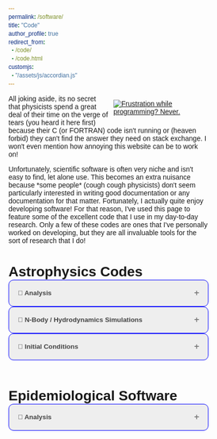 ```yaml
---
permalink: /software/
title: "Code"
author_profile: true
redirect_from: 
  - /code/
  - /code.html
customjs:
  - "/assets/js/accordian.js"
---
```


<style>
#floated{
    float: left;
    width: 50%;
}
</style>
<style>
.accordion {
  background-color: #eee;
  border-radius: 10px;
  color: #444;
  cursor: pointer;
  padding: 18px;
  width: 100%;
  text-align: left;
  border: 1px solid blue;
  outline: none;
  transition: 0.4s;
}

/* Add a background color to the button if it is clicked on (add the .active class with JS), and when you move the mouse over it (hover) */
.active, .accordion:hover {
  background-color: #ccc;
}

/* Style the accordion panel. Note: hidden by default */
.panel {
  padding: 0 18px;
  background-color: white;
  max-height: 0px;
  overflow: hidden;
  transition: max-height 0.2s ease-out;
}
.accordion:after {
  content: '\02795'; /* Unicode character for "plus" sign (+) */
  font-size: 13px;
  color: #777;
  float: right;
  margin-left: 5px;
}

.active:after {
  content: "\2796"; /* Unicode character for "minus" sign (-) */
}

*{
  margin:0;
  padding:0;
  box-sizing:border-box;
  font-family:sans-serif;
}

.container{
  max-width:1000px;
  min-height: 500px;
  display:flex;
  align-items:center;
  justify-content:center;
}
.card{
  min-height:200px;
  width:260px;
  margin:40px 10px;
  padding:1rem;
  cursor:pointer;
  background-color:#fff;
  border-style: solid;
  border-color: black;
  border-radius: 30px;
}
.card img{
  width:100%;
  height:160px;
  border-radius:10px;
  background-color: white;
  position:relative;
  z-index:1000;
  transition:all .5s ease-in-out;
}
.card__content{
  margin:1rem 0;
  color:#222;
  overflow:hidden;
  margin-top:-200px;
  opacity:0;
  visibility:hidden;
  transition:all .5s ease-in-out;
}
.card__content h2{
  margin:.6rem auto;
  text-align:center;
}
.card__content p{
  font-size:0.8rem;
  line-height:1.0rem;
  text-align:center;
  color: black;
}
.card__content a{
  width:200px;
  padding:10px 15px;
  display:block;
  text-align:center;
  margin:.6rem auto;
  font-size:1.1rem;
  color:#444;
  text-decoration:none;
  background-color:#222;
  border-radius:10px;
  transition:.3s;
}
.card__content a:hover{
  color:#fff;
  background-color:#111;
  box-shadow:0 0 2px 2px rgba(0,0,0,0.4);
}
.card:hover img{
  margin-top:-60px;
  box-shadow:0 0 4px 6px rgba(0,0,0,0.3);
}
.card:hover>.card__content{
  margin-top:0;
  opacity:1;
  visibility:visible;
}
@media screen and (max-width:800px){
  .container{
    flex-wrap:wrap;
  }
}

</style>

<div>
<div id="floated" style="float: right; padding: 10px">
<a href="https://xkcd.com/979/"><img decoding="async" loading="lazy" class="size-full" src="https://imgs.xkcd.com/comics/wisdom_of_the_ancients.png" alt="Frustration while programming? Never."></a>
</div>
All joking aside, its no secret that physicists spend a great deal of their time on the verge of tears (you heard it here first) because their C (or FORTRAN) code isn't running
or (heaven forbid) they can't find the answer they need on stack exchange. I won't even mention how annoying this website can be to work on!
<p>
Unfortunately, scientific software is often very niche and isn't easy to find, let alone use. This becomes an extra nuisance because *some people* (cough cough physicists) don't seem particularly
interested in writing good documentation or any documentation for that matter. Fortunately, I actually quite enjoy developing software! For that reason, I've used this page
to feature some of the excellent code that I use in my day-to-day research. Only a few of these codes are ones that I've personally worked on developing, but they are all invaluable tools
for the sort of research that I do!
</p>
</div>

Astrophysics Codes
==================


<div>
<button class="accordion"><b> &#128301; Analysis</b></button>
<div class="panel">
</div>
</div>
<div>
<button class="accordion"><b> &#128301; N-Body / Hydrodynamics Simulations</b></button>
<div class="panel">
</div>
</div>
<div>
<button class="accordion"><b> &#128301; Initial Conditions</b></button>
<div class="panel">
<div class="container">
  <div class="card">
    <img src="/images/cluster_generator_logo.png"/>
    <div class="card__content">
      <h2>Cluster Generator</h2>
      <p>
         <code style="color:black">cluster_generator</code>is an actively supported
         initial conditions generator for galaxy clusters. It supports ICs for most of the 
         popular simular codes. Developed by John ZuHone.
      </p>
      <a href="#">Read More</a>
    </div>
  </div>
</div>
</div>
</div>
<br>

Epidemiological Software
========================
<div>
<button class="accordion"><b> &#129440; Analysis</b></button>
<div class="panel">
</div>
</div>

<script type='text/javascript' src='/assets/js/accordian.js'>

</script>

